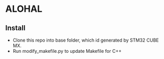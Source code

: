 # ALOHAL
## Install 
- Clone this repo into base folder, which id generated by STM32 CUBE MX.
- Run modify_makefile.py to update Makefile for C++
